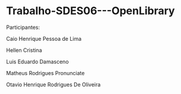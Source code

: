 # Trabalho-SDES06---OpenLibrary


Participantes:
  
  Caio Henrique Pessoa de Lima
  
  Hellen Cristina
  
  Luis Eduardo Damasceno
  
  Matheus Rodrigues Pronunciate
  
  Otavio Henrique Rodrigues De Oliveira
  
